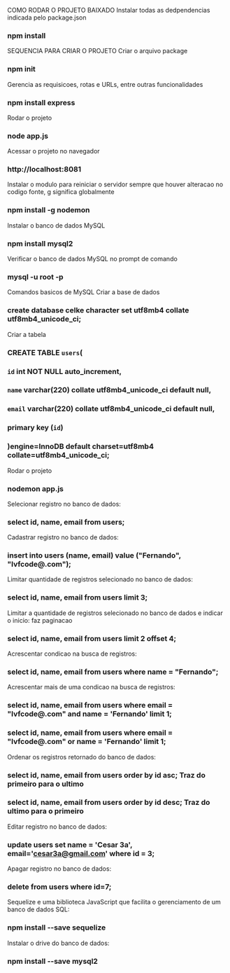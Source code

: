 COMO RODAR O PROJETO BAIXADO
Instalar todas as dedpendencias indicada pelo package.json
### npm install

SEQUENCIA PARA CRIAR O PROJETO
Criar o arquivo package
### npm init

Gerencia as requisicoes, rotas e URLs, entre outras funcionalidades
### npm install express

Rodar o projeto
### node app.js

Acessar o projeto no navegador
### http://localhost:8081

Instalar o modulo para reiniciar o servidor sempre que houver alteracao no codigo fonte, g significa globalmente
### npm install -g nodemon

Instalar o banco de dados MySQL
### npm install mysql2

Verificar o banco de dados MySQL no prompt de comando
### mysql -u root -p

Comandos basicos de MySQL
Criar a base de dados
### create database celke character set utf8mb4 collate utf8mb4_unicode_ci;

Criar a tabela
### CREATE TABLE `users`(
### 	`id` int NOT NULL auto_increment,
###     `name` varchar(220) collate utf8mb4_unicode_ci default null,
###     `email` varchar(220) collate utf8mb4_unicode_ci default null,
###     primary key (`id`)
### )engine=InnoDB default charset=utf8mb4 collate=utf8mb4_unicode_ci;

Rodar o projeto
### nodemon app.js

Selecionar registro no banco de dados:
### select id, name, email from users;

Cadastrar registro no banco de dados:
### insert into users (name, email) value ("Fernando", "lvfcode@.com");

Limitar quantidade de registros selecionado no banco de dados:
### select id, name, email from users limit 3;

Limitar a quantidade de registros selecionado no banco de dados e indicar o inicio: faz paginacao
### select id, name, email from users limit 2 offset 4;

Acrescentar condicao na busca de registros:
### select id, name, email from users where name = "Fernando";

Acrescentar mais de uma condicao na busca de registros:
### select id, name, email from users  where email = "lvfcode@.com" and name = 'Fernando' limit 1;
### select id, name, email from users  where email = "lvfcode@.com" or name = 'Fernando' limit 1;

Ordenar os registros retornado do banco de dados:
### select id, name, email from users order by id asc; Traz do primeiro para o ultimo
### select id, name, email from users order by id desc;  Traz do ultimo para o primeiro

Editar registro no banco de dados:
### update users set name = 'Cesar 3a', email='cesar3a@gmail.com' where id = 3;

Apagar registro no banco de dados:
### delete from users where id=7;

Sequelize e uma biblioteca JavaScript que facilita o gerenciamento de um banco de dados SQL:
### npm install --save sequelize

Instalar o drive do banco de dados:
### npm install --save mysql2